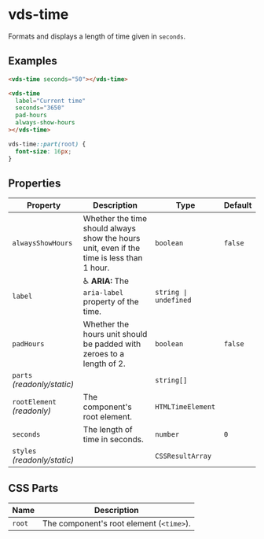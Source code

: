 # vds-time

Formats and displays a length of time given in `seconds`.

<!-- [@wcom/cli] AUTO GENERATED BELOW -->

## Examples

```html
<vds-time seconds="50"></vds-time>
```

```html
<vds-time
  label="Current time"
  seconds="3650"
  pad-hours
  always-show-hours
></vds-time>
```

```css
vds-time::part(root) {
  font-size: 16px;
}
```

## Properties

| Property                     | Description                                                                               | Type                 | Default |
| ---------------------------- | ----------------------------------------------------------------------------------------- | -------------------- | ------- |
| `alwaysShowHours`            | Whether the time should always show the hours unit, even if the time is less than 1 hour. | `boolean`            | `false` |
| `label`                      | ♿ **ARIA:** The `aria-label` property of the time.                                       | `string ∣ undefined` |         |
| `padHours`                   | Whether the hours unit should be padded with zeroes to a length of 2.                     | `boolean`            | `false` |
| `parts` _(readonly/static)_  |                                                                                           | `string[]`           |         |
| `rootElement` _(readonly)_   | The component's root element.                                                             | `HTMLTimeElement`    |         |
| `seconds`                    | The length of time in seconds.                                                            | `number`             | `0`     |
| `styles` _(readonly/static)_ |                                                                                           | `CSSResultArray`     |         |

## CSS Parts

| Name   | Description                              |
| ------ | ---------------------------------------- |
| `root` | The component's root element (`<time>`). |
